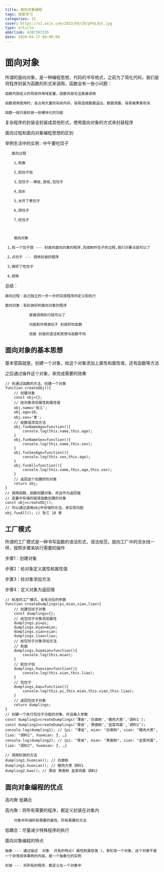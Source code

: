 ```yaml
---
title: 面向对象编程
tags: 技能学习
categories: JS
cover: https://s1.ax1x.com/2023/08/28/pPULdyt.jpg
type: article
abbrlink: 4207367335
date: 2020-04-17 00:00:00
---
```

<!-- 解决图片403 -->
<meta name="referrer" content="no-referrer" />

# 面向对象

所谓的面向对象，是一种编程思想，代码的书写格式，之前为了简化代码，我们是将程序封装为函数的形式来调用，函数会有一些小问题：

	函数内部定义的局部作用域变量，函数外部无法直接调用

	函数调用使用时，会占用大量的系统内存，容易造成数据溢出，数据泄露，容易被黑客攻击

	函数一般只是封装一些模块化的功能

复杂程序的封装会封装成其他形式，使用面向对象的方式来封装程序

面向过程和面向对象编程思想的区别

            

举例生活中的实例 : 中午要吃饺子

       面向过程

        1,和面

        2,和饺子馅

		3,包饺子--擀皮,放馅,包饺子

		4,烧水

		5,水开了煮饺子

		6,捞饺子

		7,吃饺子

        

        面向对象

	 1,找一个饺子馆 --- 封装的面向对象的程序,完成制作饺子的过程,我们只要点就可以了

	 2,点饺子 --- 调用封装的程序

	 3,做好了吃饺子

	 4,结账

总结：

	面向过程：自己独立的一步一步的完成程序的定义和执行

	面向对象：有封装好的面向对象的程序

			   直接调用执行就可以了

			   功能和作用类似于 封装好的函数

			   但是 封装的语法和思想与函数不同

## 面向对象的基本思想

基本思路就是，创建一个对象，给这个对象添加上属性和属性值，还有函数等方法

之后通过操作这个对象，来完成需要的效果

    // 先通过函数的方法，创建一个对象
    function createObj(){
        // 创建对象
        const obj={};
        // 给对象添加属性和属性值
        obj.name='张三';
        obj.age=18;
        obj.sex='男';
        // 给数组添加方法
        obj.funNameAge=function(){
            console.log(this.name,this.age);
        }
        obj.funNameSex=function(){
            console.log(this.name,this.sex);
        }
        obj.funSexAge=function(){
            console.log(this.sex,this.age);
        }
        obj.funAll=function(){
            console.log(this.name,this.age,this.sex);
        }
        // 返回这个创建好的对象
        return obj;
    }
    // 调用函数，函数创建对象，并且作为返回值
    // 变量中存储的就是函数创建的对象
    const obj=createObj();
    // 可以通过调用obj中存储的方法，来实现功能
    obj.funAll(); // 张三 18 男

## 工厂模式

所谓的工厂模式是一种书写函数的语法形式，语法规范，就向工厂中的流水线一样，按照步骤来执行需要的操作

步骤1：创建对象

步骤2：给对象定义属性和属性值

步骤3：给对象添加方法

步骤4：定义对象为返回值

    // 标准的工厂模式，会有对应的参数
    function createDumplings(pi,mian,xian,liao){
        // 创建包饺子对象
        const dumplings={};
        // 给包饺子对象添加属性
        dumplings.pi=pi;
        dumplings.mian=mian;
        dumplings.xian=xian;
        dumplings.liao=liao;
        // 给包饺子对象添加方法
        // 和面
        dumplings.huomian=function(){
            console.log(this.mian);
        }
        // 和饺子馅
        dumplings.huoxian=function(){
            console.log(this.xian,this.liao);
        }
        // 包饺子
        dumplings.bao=function(){
            console.log(this.pi,this.mian,this.xian,this.liao);
        }
        // 返回包饺子对象
        return dumplings;
    }
    // 创建一个执行包饺子功能的对象，并且输入参数
    const dumpling1=createDumplings('薄皮','白面粉','猪肉大葱','调料1');
    const dumpling2=createDumplings('厚皮','黑面粉','韭菜鸡蛋','调料2');
    console.log(dumpling1); // {pi: "薄皮", mian: "白面粉", xian: "猪肉大葱", liao: "调料1", huomian: ƒ, …}
    console.log(dumpling2); // {pi: "厚皮", mian: "黑面粉", xian: "韭菜鸡蛋", liao: "调料2", huomian: ƒ, …}
    
    // 调用封装的方法
    dumpling1.huomian(); // 白面粉
    dumpling1.huoxian(); // 猪肉大葱 调料1
    dumpling2.bao(); // 厚皮 黑面粉 韭菜鸡蛋 调料2

## 面向对象编程的优点

高内聚  低耦合

高内聚：将所有需要的程序，都定义封装在对象内

		对象中存储所有需要的属性，所有需要的方法

低耦合：尽量减少特殊程序的执行

面向对象编程的特点

	抽象 --- 通过描述  对象  共有的特点( 属性和属性值 )，来形容一个对象，这个对象不是一个非常具体事例的内容，是一个抽象化的实例

	封装 --- 将所有的程序，都定义在一个对象中  

